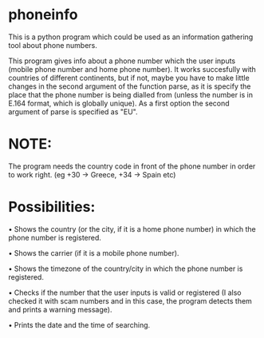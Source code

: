 # phoneinfo

This is a python program which could be used as an information gathering tool about phone numbers.

This program gives info about a phone number which the user inputs (mobile phone number and home phone number).
It works succesfully with countries of different continents, but if not, maybe you have to make little changes in the second argument of the function parse, as it is specify the place that the phone number is being dialled from (unless the number is in E.164 format, which is globally unique). As a first option the second argument of parse is specified as "EU". 


# NOTE:

The program needs the country code in front of the phone number in order to work right. (eg +30 -> Greece, +34 -> Spain etc)


# Possibilities:

• Shows the country (or the city, if it is a home phone number) in which the phone number is registered.

• Shows the carrier (if it is a mobile phone number).

• Shows the timezone of the country/city in which the phone number is registered.

• Checks if the number that the user inputs is valid or registered (I also checked it with scam numbers and in this case, the program detects them and prints a warning message).

• Prints the date and the time of searching.

